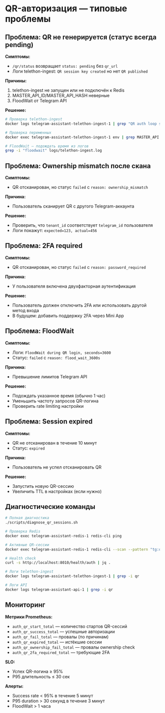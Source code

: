 # QR-авторизация — типовые проблемы

## Проблема: QR не генерируется (статус всегда pending)

**Симптомы:**
- `/qr/status` возвращает `status: pending` без `qr_url`
- Логи telethon-ingest: `QR session key created` но нет `QR published`

**Причины:**
1. telethon-ingest не запущен или не подключён к Redis
2. MASTER_API_ID/MASTER_API_HASH неверные
3. FloodWait от Telegram API

**Решение:**
```bash
# Проверка telethon-ingest
docker logs telegram-assistant-telethon-ingest-1 | grep "QR auth loop started"

# Проверка переменных
docker exec telegram-assistant-telethon-ingest-1 env | grep MASTER_API

# FloodWait — подождать время из логов
grep -i "floodwait" logs/telethon-ingest.log
```

## Проблема: Ownership mismatch после скана

**Симптомы:**
- QR отсканирован, но статус `failed` с `reason: ownership_mismatch`

**Причина:**
- Пользователь сканирует QR с другого Telegram-аккаунта

**Решение:**
- Проверить, что `tenant_id` соответствует `telegram_id` пользователя
- Логи покажут: `expected=123, actual=456`

## Проблема: 2FA required

**Симптомы:**
- QR отсканирован, но статус `failed` с `reason: password_required`

**Причина:**
- У пользователя включена двухфакторная аутентификация

**Решение:**
- Пользователь должен отключить 2FA или использовать другой метод входа
- В будущем: добавить поддержку 2FA через Mini App

## Проблема: FloodWait

**Симптомы:**
- Логи: `FloodWait during QR login, seconds=3600`
- Статус: `failed` с `reason: flood_wait_3600s`

**Причина:**
- Превышение лимитов Telegram API

**Решение:**
- Подождать указанное время (обычно 1 час)
- Уменьшить частоту запросов QR-логина
- Проверить rate limiting настройки

## Проблема: Session expired

**Симптомы:**
- QR не отсканирован в течение 10 минут
- Статус: `expired`

**Причина:**
- Пользователь не успел отсканировать QR

**Решение:**
- Запустить новую QR-сессию
- Увеличить TTL в настройках (если нужно)

## Диагностические команды

```bash
# Полная диагностика
./scripts/diagnose_qr_sessions.sh

# Проверка Redis
docker exec telegram-assistant-redis-1 redis-cli ping

# Активные QR-сессии
docker exec telegram-assistant-redis-1 redis-cli --scan --pattern "tg:qr:session:*"

# Health check
curl -s http://localhost:8010/health/auth | jq .

# Логи telethon-ingest
docker logs telegram-assistant-telethon-ingest-1 | grep -i qr

# Логи API
docker logs telegram-assistant-api-1 | grep -i qr
```

## Мониторинг

**Метрики Prometheus:**
- `auth_qr_start_total` — количество стартов QR-сессий
- `auth_qr_success_total` — успешные авторизации
- `auth_qr_fail_total` — провалы (по причинам)
- `auth_qr_expired_total` — истёкшие сессии
- `auth_qr_ownership_fail_total` — провалы ownership check
- `auth_qr_2fa_required_total` — требующие 2FA

**SLO:**
- Успех QR-логина ≥ 95%
- P95 длительность ≤ 30 сек

**Алерты:**
- Success rate < 95% в течение 5 минут
- P95 duration > 30 секунд в течение 3 минут
- FloodWait > 1 часа
